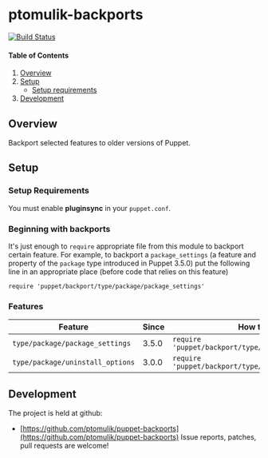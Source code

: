 # ptomulik-backports

[![Build Status](https://travis-ci.org/ptomulik/puppet-backports.png?branch=master)](https://travis-ci.org/ptomulik/puppet-backports)

#### Table of Contents

1. [Overview](#overview)
2. [Setup](#setup)
    * [Setup requirements](#setup-requirements)
3. [Development](#development)

## Overview

Backport selected features to older versions of Puppet.

## Setup

### Setup Requirements

You must enable **pluginsync** in your `puppet.conf`.

### Beginning with backports

It's just enough to `require` appropriate file from this module to backport
certain feature. For example, to backport a `package_settings` (a feature and
property of the `package` type introduced in Puppet 3.5.0) put the following
line in an appropriate place (before code that relies on this feature)

    require 'puppet/backport/type/package/package_settings'

### Features

|           Feature                | Since |                       How to backport                         |
|----------------------------------|-------|---------------------------------------------------------------|
| `type/package/package_settings`  | 3.5.0 | `require 'puppet/backport/type/package/package_settings'`     |
| `type/package/uninstall_options` | 3.0.0 | `require 'puppet/backport/type/package/uninstall_options'`    |

## Development
The project is held at github:
* [https://github.com/ptomulik/puppet-backports](https://github.com/ptomulik/puppet-backports)
Issue reports, patches, pull requests are welcome!
